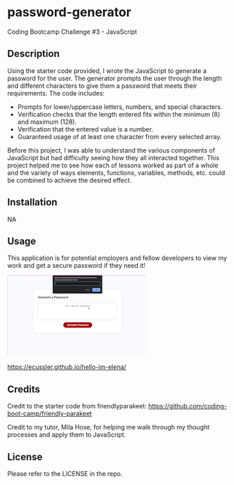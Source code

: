 # password-generator
Coding Bootcamp Challenge #3 - JavaScript


## Description

Using the starter code provided, I wrote the JavaScript to generate a password for the user. The generator prompts the user through the length and different characters to give them a password that meets their requirements. The code includes:

- Prompts for lower/uppercase letters, numbers, and special characters. 
- Verification checks that the length entered fits within the minimum (8) and maximum (128). 
- Verification that the entered value is a number. 
- Guaranteed usage of at least one character from every selected array. 

Before this project, I was able to understand the various components of JavaScript but had difficulty seeing how they all interacted together. This project helped me to see how each of lessons worked as part of a whole and the variety of ways elements, functions, variables, methods, etc. could be combined to achieve the desired effect.   


## Installation

NA


## Usage

This application is for potential employers and fellow developers to view my work and get a secure password if they need it!

![Website Sample](./Develop/Assets/Password_Generator.gif)

https://ecussler.github.io/hello-im-elena/


## Credits

Credit to the starter code from friendlyparakeet: https://github.com/coding-boot-camp/friendly-parakeet

Credit to my tutor, Mila Hose, for helping me walk through my thought processes and apply them to JavaScript.  


## License

Please refer to the LICENSE in the repo. 
